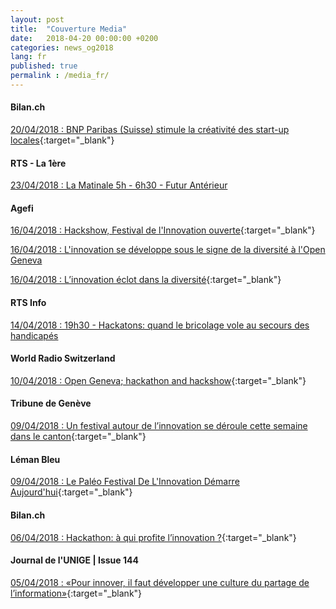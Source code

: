 ```yaml
---
layout: post
title:  "Couverture Media"
date:   2018-04-20 00:00:00 +0200
categories: news_og2018
lang: fr
published: true
permalink : /media_fr/
---
```

#### **Bilan.ch**
[20/04/2018 : BNP Paribas (Suisse) stimule la créativité des start-up locales](http://www.bilan.ch/bilan-plus-de-redaction/bnp-paribas-suisse-stimule-creativite-start-locales){:target="_blank"}

#### **RTS - La 1ère**
[23/04/2018 : La Matinale 5h - 6h30 - Futur Antérieur](https://www.rts.ch/play/radio/la-matinale-5h-6h30/audio/futur-anterieur-linnovation-a-lere-des-hackathons?id=9487937)

#### **Agefi**
[16/04/2018 : Hackshow, Festival de l'Innovation ouverte](http://www.agefi.com/home/news/detail-ageficom/edition/online/article/hackshow-festival-de-linnovation-ouverte---150418-472999.html){:target="_blank"}

[16/04/2018 : L'innovation se développe sous le signe de la diversité à l'Open Geneva](http://www.agefi.com/nc/quotidien-agefi/europe-monde/detail/edition/2018-04-16/article/la-quatrieme-edition-de-levenement-sest-cloturee-ce-dimanche-ce-qui-netait-quune-reunion-de-hackathons-est-devenu-un-festival-multi-facette-473904.html)

[16/04/2018 : L’innovation éclot dans la diversité](http://www.agefi.com/quotidien-agefi/une/detail/edition/2018-04-16/article/hackathon-la-quatrieme-edition-de-lopen-geneva-sest-cloturee-sur-la-presentation-denviron-150-projets-473940.html){:target="_blank"}

#### **RTS Info**
[14/04/2018 : 19h30 - Hackatons: quand le bricolage vole au secours des handicapés](https://www.rts.ch/play/tv/19h30/video/hackatons-quand-le-bricolage-vole-au-secours-des-handicapes---?id=9486214)

#### **World Radio Switzerland**
[10/04/2018 : Open Geneva; hackathon and hackshow](https://worldradio.ch/article/open-geneva-hackathon-and-hackshow/){:target="_blank"}

#### **Tribune de Genève**
[09/04/2018 : Un festival autour de l’innovation se déroule cette semaine dans le canton](https://www.tdg.ch/geneve/actu-genevoise/festival-innovation-deroule-semaine-canton/story/25004401){:target="_blank"}

#### **Léman Bleu**
[09/04/2018 : Le Paléo Festival De L'Innovation Démarre Aujourd'hui](http://www.lemanbleu.ch/fr/News/Le-Paleo-Festival-de-l-innovation-demarre-aujourd-hui.html){:target="_blank"}

#### **Bilan.ch**
[06/04/2018 : Hackathon: à qui profite l’innovation ?](http://www.bilan.ch/plus-de-redaction/hackathon-a-profite-linnovation){:target="_blank"}

#### **Journal de l'UNIGE | Issue 144**
[05/04/2018 : «Pour innover, il faut développer une culture du partage de l’information»](http://www.unige.ch/lejournal/numeros/journal144/article-point-fort/){:target="_blank"}
